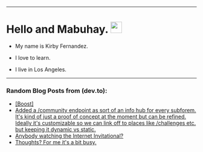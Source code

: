 
<img src="https://komarev.com/ghpvc/?username=kirbygit&style=flat-square&color=blue" alt=""/>

---
<h1>
  Hello and Mabuhay.
  <img src="https://media.giphy.com/media/hvRJCLFzcasrR4ia7z/giphy.gif" width="30px"/>
</h1>

- My name is Kirby Fernandez.

- I love to learn.

- I live in Los Angeles.

---

### Random Blog Posts from (dev.to):
<!-- BLOG-POST-LIST:START -->
- [[Boost]](https://dev.to/ben/-34g2)
- [Added a /community endpoint as sort of an info hub for every subforem. It&#39;s kind of just a proof of concept at the moment but can be refined. Ideally it&#39;s customizable so we can link off to places like /challenges etc. but keeping it dynamic vs static.](https://dev.to/ben/added-a-community-endpoint-as-sort-of-an-info-hub-for-every-subforem-its-kind-of-just-a-proof-of-3b90)
- [Anybody watching the Internet Invitational?](https://dev.to/ben/anybody-watching-the-internet-invitational-aok)
- [Thoughts? For me it&#39;s a bit busy.](https://dev.to/ben/thoughts-for-me-its-a-bit-busy-21m9)
<!-- BLOG-POST-LIST:END -->
